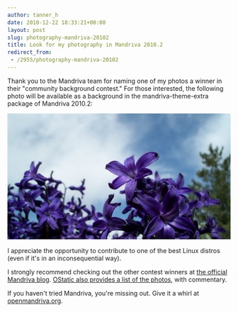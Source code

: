 ```yaml
---
author: tanner_h
date: 2010-12-22 18:33:21+00:00
layout: post
slug: photography-mandriva-20102
title: Look for my photography in Mandriva 2010.2
redirect_from:
 - /2955/photography-mandriva-20102
---
```


Thank you to the Mandriva team for naming one of my photos a winner in their "community background contest."  For those interested, the following photo will be available as a background in the mandriva-theme-extra package of Mandriva 2010.2:

![screenshot](images/100_1150-600x338.jpg)

I appreciate the opportunity to contribute to one of the best Linux distros (even if it's in an inconsequential way).

I strongly recommend checking out the other contest winners at [the official Mandriva blog](http://blog.mandriva.com/2010/12/21/community-backgrounds-contest-winners/). [OStatic also provides a list of the photos](http://ostatic.com/blog/mandriva-wallpaper-contest-winners-chosen), with commentary.

If you haven't tried Mandriva, you're missing out.  Give it a whirl at [openmandriva.org](https://www.openmandriva.org/).
